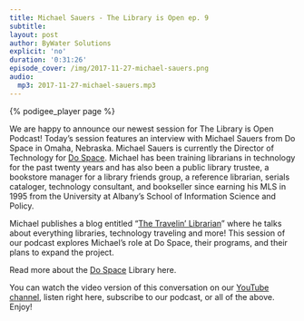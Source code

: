 ```yaml
---
title: Michael Sauers - The Library is Open ep. 9
subtitle:
layout: post
author: ByWater Solutions
explicit: 'no'
duration: '0:31:26'
episode_cover: /img/2017-11-27-michael-sauers.png
audio:
  mp3: 2017-11-27-michael-sauers.mp3
---
```


{% podigee_player page %}

We are happy to announce our newest session for The Library is Open Podcast! Today’s session features an interview with Michael Sauers from Do Space in Omaha, Nebraska. Michael Sauers is currently the Director of Technology for [Do Space](http://dospace.org/). Michael has been training librarians in technology for the past twenty years and has also been a public library trustee, a bookstore manager for a library friends group, a reference librarian, serials cataloger, technology consultant, and bookseller since earning his MLS in 1995 from the University at Albany’s School of Information Science and Policy.

Michael publishes a blog entitled “[The Travelin’ Librarian](https://travelinlibrarian.info/)” where he talks about everything libraries,  technology traveling and more! This session of our podcast explores Michael’s role at Do Space, their programs, and their plans to expand the project.

Read more about the [Do Space](http://www.dospace.org/about/) Library here.

You can watch the video version of this conversation on our [YouTube channel](https://www.youtube.com/playlist?list=PLV_OXyJ1D3Bi8zmgDWnaDz2d35FkC6j-v), listen right here, subscribe to our podcast, or all of the above. Enjoy!
